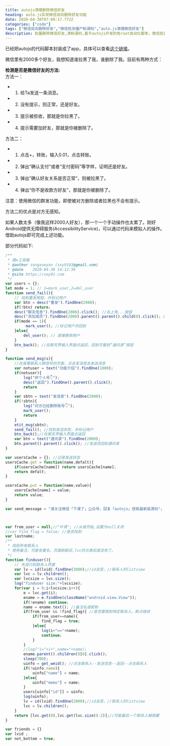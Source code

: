 ```yaml
---
title: autojs清理删除微信好友
heading: auto.js实现微信双向删除好友功能
date: 2020-04-30T07:09:17.772Z
categories: ["code"]
tags: ["微信双向删除好友","微信检测僵尸粉源码","auto.js清理微信好友"]
description: 批量删除微信好友,清粉源码,基于autojs开发的免root自动化脚本，微信批量删除朋友圈脚本,使用auto.js编写的免root运行。autojs微信群自动添加好友。2020微信检测删除好友代码
---
```



已经把autojs的代码脚本封装成了app，具体可以查看[这个链接](https://www.sxy91.com/posts/wxtool/)。


微信里有2000多个好友，我想知道谁拉黑了我，谁删除了我。目前有两种方式：

**检测是否是微信好友的方法:**  
方法一：  
- 1. 给Ta发送一条消息。
- 2. 没有提示，则正常，还是好友。
- 3. 提示被拒收，那就是你拉黑了。
- 4. 提示需要加好友，那就是你被删除了。

方法二： 
- 1. 点击+，转账，输入0.01，点击转账。
- 2. 弹出“确认支付”或者“支付密码”等字样，证明还是好友。
- 3. 弹出“确认好友关系是否正常”，则被拉黑了。
- 4. 弹出“你不是收款方好友”，那就是你被删除了。

注意：使用微信的群发功能，即使被对方删除或者拉黑也不会有提示。


方法二的优点是对方无感知。

如果人数太多（像我这样2000人好友），那一个一个手动操作也太累了。刚好Android提供无障碍服务(AccessibilityService)，可以通过代码来模拟人的操作。借助autojs即可完成上述功能。


部分代码如下:
```javascript
/**
 * 微x工具箱
 * @author songxueyan (sxy9103@gmail.com)
 * @date    2020-04-30 14:12:36
 * @site https://sxy91.com
 */
var users = {};
let mode = 1; // 1=mark_user,2=del_user
function send_fail(){
    // 找到重发按钮，并标记用户
    var btn = desc("重发").findOne(2000);
    if(!btn) return;
    desc("聊天信息").findOne(2000).click(); //右上角...按钮 
    desc("添加成员").findOne(2000).parent().parent().child(0).click(); //通过添加成员找到个人头像并点击
    if(mode == 1){
         mark_user(); //标记用户并回到
    }else{
        del_user(); // 直接删除用户
    }
    btn_back(); //在聊天界输入界面点返回，回到可看到“通讯录”按钮
}

function send_msg(s){
    //在查看联系人微信号的页面，点击发消息去发送消息
    var notuser = text("功能介绍").findOne(1000);
    if(notuser){
        log("非个人号👇");
        desc("返回").findOne().parent().click();
        return
    }
    var sbtn = text("发消息").findOne(2000);
    if(!sbtn){
        log("对方已经删除账号👇");
        mark_user();
        return
    }
    etit_msg(sbtn);
    send_fail(); //找到发送失败，并标记用户
    btn_back();//在聊天界输入界面点返回
    var btn = text("通讯录").findOne(2000); 
    btn.parent().parent().click(); //发送完回到通讯录    
}

var usersCache = {}; //记录发送状态
usersCache.get = function(name,defalt){
    if(usersCache[name]) return usersCache[name];
    return defalt;
}

usersCache.put = function(name,value){
    usersCache[name] = value;
    return value;
}

var send_message = "请关注微信「下课了」公众号，回复「autojs」获取最新版源码";



var from_user = null;//"叶青"; //从谁开始,设置为null关闭
//var find_flag = false; //是否找到
var lastname;
/**
 * 找到所有联系人
 * 使用备注，可能有重名，页面刷新后,lvc的元素后就没有了。
 */
function finduser(){
    // 先自行到联系人界面
    var lv = id(lvid).findOne(3000);//id会变，//联系人的listview
    var lvc = lv.children();
    var lvcsize = lvc.size();
    log("finduser size:"+lvcsize);
    for(var i = 0;i<lvcsize;i++){
        e = lvc.get(i);
        ename = e.findOne(className("android.view.View"));
        if(!ename) continue;
        name = ename.text(); //备注名或昵称
        if(from_user && !find_flag){ //是否要跳到特定联系人。断点继续
            if(from_user==name){
                find_flag = true;
            }else{
                log(i+"=="+name);
                continue;
            }
        }
        //log("i="+i+",name="+name);
        ename.parent().children()[0].click();
        sleep(700);
        uinfo = get_weid(); //点击联系人--发送信息--返回--点击联系人
        if(!uinfo.name){
            uinfo["name"] = name;
        }else{
            uinfo["memo"] = name;
        }
        users[uinfo["id"]] = uinfo;
        log(uinfo);
        lv = id(lvid).findOne(2000);//id会变，//联系人的listview
        lvc = lv.children();
    }
    return [lvc.get(0),lvc.get(lvc.size()-2)];//可能最后一个联系人被隐藏
}

var friends = {}
var lvid ;
var not_bottom = true;
```


